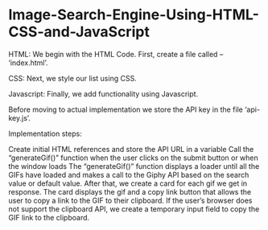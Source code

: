 # Image-Search-Engine-Using-HTML-CSS-and-JavaScript

HTML:
We begin with the HTML Code. First, create a file called – ‘index.html’.

CSS:
Next, we style our list using CSS.

Javascript:
Finally, we add functionality using Javascript. 

Before moving to actual implementation we store the API key in the file ‘api-key.js’.

Implementation steps:

Create initial HTML references and store the API URL in a variable
Call the “generateGif()” function when the user clicks on the submit button or when the window loads
The “generateGif()” function displays a loader until all the GIFs have loaded and makes a call to the Giphy API based on the search value or default value.
After that, we create a card for each gif we get in response. The card displays the gif and a copy link button that allows the user to copy a link to the GIF to their clipboard.
If the user’s browser does not support the clipboard API, we create a temporary input field to copy the GIF link to the clipboard.

